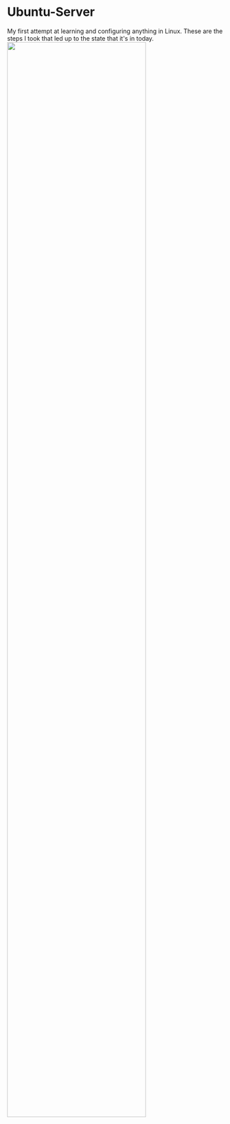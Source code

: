 # Ubuntu-Server
My first attempt at learning and configuring anything in Linux. These are the steps I took that led up to the state that it's in today.
<img src="https://imgur.com/a/jADShwk" height="80%" width="80%">
